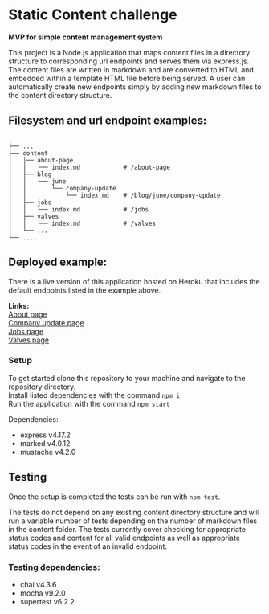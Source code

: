 
# Static Content challenge

**MVP for simple content management system**

This project is a Node.js application that maps content files in a directory structure to corresponding url endpoints and serves them via express.js.
The content files are written in markdown and are converted to HTML and embedded within a template HTML file before being served.
A user can automatically create new endpoints simply by adding new markdown files to the content directory structure.

## Filesystem and url endpoint examples:

    .
    ├── ...
    ├── content
    │   │── about-page
	│   │	└── index.md			# /about-page
    │   ├── blog
	│   │	└── june
	│   │		└── company-update
	│   │			└── index.md	# /blog/june/company-update
    │   ├── jobs
	│   │	└── index.md			# /jobs
    │   ├── valves
	│   │	└── index.md			# /valves
    │   └── ...
    └── ....

## Deployed example:

There is a live version of this application hosted on Heroku that includes the default endpoints listed in the example above.  

**Links:**  
[About page](https://static-content-challenge.herokuapp.com/about-page)  
[Company update page](https://static-content-challenge.herokuapp.com/blog/june/company-update)  
[Jobs page](https://static-content-challenge.herokuapp.com/jobs)  
[Valves page](https://static-content-challenge.herokuapp.com/valves)  

### Setup

To get started clone this repository to your machine and navigate to the repository directory.  
Install listed dependencies with the command ```npm i```  
Run the application with the command ```npm start```  

Dependencies:
* express v4.17.2
* marked v4.0.12
* mustache v4.2.0

## Testing

Once the setup is completed the tests can be run with ```npm test```.

The tests do not depend on any existing content directory structure and will run a variable number of tests depending on the number of markdown files in the content folder.
The tests currently cover checking for appropriate status codes and content for all valid endpoints as well as appropriate status codes in the event of an invalid endpoint.


### Testing dependencies:

* chai  v4.3.6
* mocha v9.2.0
* supertest v6.2.2
